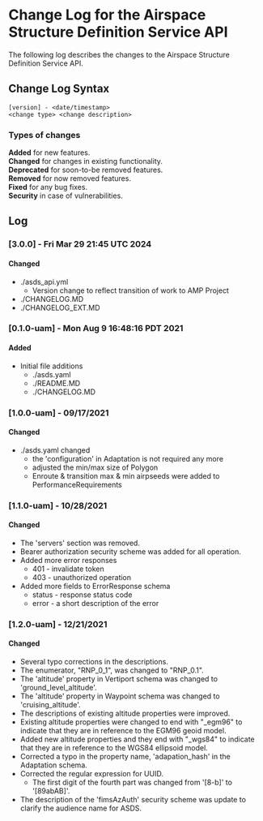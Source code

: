 # Change Log for the Airspace Structure Definition Service API
The following log describes the changes to the Airspace Structure Definition Service API.  
  
## Change Log Syntax
``[version] - <date/timestamp>``  
``<change type> <change description>``    
  
### Types of changes
__Added__ for new features.  
__Changed__ for changes in existing functionality.  
__Deprecated__ for soon-to-be removed features.  
__Removed__ for now removed features.  
__Fixed__ for any bug fixes.  
__Security__ in case of vulnerabilities.  
  
## Log  

### [3.0.0] - Fri Mar 29 21:45 UTC 2024
#### Changed
- ./asds_api.yml
   - Version change to reflect transition of work to AMP Project
- ./CHANGELOG.MD
- ./CHANGELOG_EXT.MD
  
### [0.1.0-uam] - Mon Aug  9 16:48:16 PDT 2021  
#### Added
* Initial file additions
    * ./asds.yaml
    * ./README.MD
    * ./CHANGELOG.MD  

    
### [1.0.0-uam] - 09/17/2021
#### Changed
* ./asds.yaml changed
    * the 'configuration' in Adaptation is not required any more
    * adjusted the min/max size of Polygon
    * Enroute & transition max & min airpseeds were added to PerformanceRequirements

### [1.1.0-uam] - 10/28/2021
#### Changed
* The 'servers' section was removed.
* Bearer authorization security scheme was added for all operation.
* Added more error responses
    * 401 - invalidate token
    * 403 - unauthorized operation
* Added more fields to ErrorResponse schema
    * status - response status code
    * error - a short description of the error

### [1.2.0-uam] - 12/21/2021
#### Changed

* Several typo corrections in the descriptions.
* The enumerator, "RNP_0_1", was changed to "RNP_0.1".
* The 'altitude' property in Vertiport schema was changed to 'ground_level_altitude'.
* The 'altitude' property in Waypoint schema was changed to 'cruising_altitude'.
* The descriptions of existing altitude properties were improved.
* Existing altitude properties were changed to end with "_egm96" to indicate that they are in reference to the EGM96 geoid model.
* Added new altitude properties and they end with "_wgs84" to indicate that they are in reference to the WGS84 ellipsoid model.
* Corrected a typo in the property name, 'adapation_hash' in the Adaptation schema.
* Corrected the regular expression for UUID.
  * The first digit of the fourth part was changed from '[8-b]' to '[89abAB]'.
* The description of the 'fimsAzAuth' security scheme was update to clarify the audience name for ASDS.
